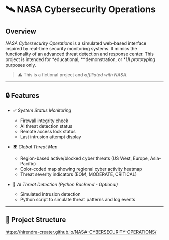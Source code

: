 # 🛰️ NASA Cybersecurity Operations 

## Overview

*NASA Cybersecurity Operations* is a simulated web-based interface inspired by real-time security monitoring systems. It mimics the functionality of an advanced threat detection and response center. This project is intended for *educational, **demonstration, or **UI prototyping* purposes only.

> ⚠️ This is a fictional project and *affiliated with NASA*.

---

## 🔒 Features

- ✅ *System Status Monitoring*
  - Firewall integrity check
  - AI threat detection status
  - Remote access lock status
  - Last intrusion attempt display

- 🌍 *Global Threat Map*
  - Region-based active/blocked cyber threats (US West, Europe, Asia-Pacific)
  - Color-coded map showing regional cyber activity heatmap
  - Threat severity indicators (EOM, MODERATE, CRITICAL)

- 🧠 *AI Threat Detection (Python Backend - Optional)*
  - Simulated intrusion detection
  - Python script to simulate threat patterns and log events

---

## 📁 Project Structure
https://hirendra-creater.github.io/NASA-CYBERSECURITY-OPERATIONS/
